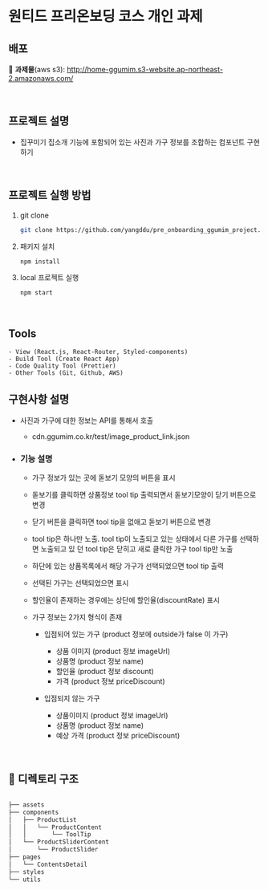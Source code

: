 <h1>원티드 프리온보딩 코스 개인 과제</h1>

## 배포

🔗 **과제물**(aws s3): http://home-ggumim.s3-website.ap-northeast-2.amazonaws.com/

<br>

## 프로젝트 설명

- 집꾸미기 집소개 기능에 포함되어 있는 사진과 가구 정보를 조합하는 컴포넌트 구현하기

<br />

## 프로젝트 실행 방법

1. git clone
   ```bash
   git clone https://github.com/yangddu/pre_onboarding_ggumim_project.git
   ```
2. 패키지 설치
   ```bash
   npm install
   ```
3. local 프로젝트 실행
   ```bash
   npm start
   ```

<br>

## Tools

```
- View (React.js, React-Router, Styled-components)
- Build Tool (Create React App)
- Code Quality Tool (Prettier)
- Other Tools (Git, Github, AWS)
```

## 구현사항 설명

- 사진과 가구에 대한 정보는 API를 통해서 호출

  - cdn.ggumim.co.kr/test/image_product_link.json

- ### 기능 설명

  - 가구 정보가 있는 곳에 돋보기 모양의 버튼을 표시
  - 돋보기를 클릭하면 상품정보 tool tip 출력되면서 돋보기모양이 닫기 버튼으로 변경
  - 닫기 버튼을 클릭하면 tool tip을 없애고 돋보기 버튼으로 변경
  - tool tip은 하나만 노출. tool tip이 노출되고 있는 상태에서 다른 가구를 선택하면 노출되고 있 던 tool tip은 닫히고 새로 클릭한 가구 tool tip만 노출
  - 하단에 있는 상품목록에서 해당 가구가 선택되었으면 tool tip 출력
  - 선택된 가구는 선택되었으면 표시
  - 할인율이 존재하는 경우에는 상단에 할인율(discountRate) 표시

  - 가구 정보는 2가지 형식이 존재

    - 입점되어 있는 가구 (product 정보에 outside가 false 이 가구)

      - 상품 이미지 (product 정보 imageUrl)
      - 상품명 (product 정보 name)
      - 할인율 (product 정보 discount)
      - 가격 (product 정보 priceDiscount)

    - 입점되지 않는 가구
      - 상품이미지 (product 정보 imageUrl)
      - 상품명 (product 정보 name)
      - 예상 가격 (product 정보 priceDiscount)

<br>

## 📂 디렉토리 구조

```bash

├── assets
├── components
│   ├── ProductList
│   │   └── ProductContent
│   │       └── ToolTip
│   └── ProductSliderContent
│       └── ProductSlider
├── pages
│   └── ContentsDetail
├── styles
└── utils
```
